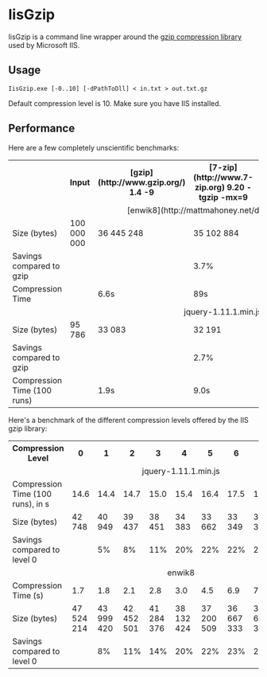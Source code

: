 # IisGzip

IisGzip is a command line wrapper around the [gzip compression library](http://msdn.microsoft.com/en-us/library/dd692872.aspx) used by Microsoft IIS.

## Usage

```
IisGzip.exe [-0..10] [-dPathToDll] < in.txt > out.txt.gz
```

Default compression level is 10. Make sure you have IIS installed.

## Performance

Here are a few completely unscientific benchmarks:

<table>
<tr><th></th><th>Input</th><th>[gzip](http://www.gzip.org/) 1.4 -9</th><th>[7-zip](http://www.7-zip.org) 9.20 -tgzip -mx=9</th><th>IisGzip -10</th><th>[Zopfli](https://code.google.com/p/zopfli/) b87006b (numiterations=15)</th></tr>
<tr><td colspan="12" align="center">[enwik8](http://mattmahoney.net/dc/textdata.html)</td></tr>
<tr><td>Size (bytes)</td><td>100 000 000</td><td>36 445 248</td><td>35 102 884</td><td>35 065 645</td><td>34 987 671</td></tr>
<tr><td>Savings compared to gzip</td><td></td><td></td><td>3.7%</td><td>3.8%</td><td>4.0%</tr>
<tr><td>Compression Time</td><td></td><td>6.6s</td><td>89s</td><td>18s</td><td>503s</tr>
<tr><td colspan="12" align="center">jquery-1.11.1.min.js</td></tr>
<tr><td>Size (bytes)</td><td>95 786</td><td>33 083</td><td>32 191</td><td>32 358</td><td>32 091</tr>
<tr><td>Savings compared to gzip</td><td></td><td></td><td>2.7%</td><td>2.2%</td><td>3.0%</tr>
<tr><td>Compression Time (100 runs)</td><td></td><td>1.9s</td><td>9.0s</td><td>3.0s</td><td>33s</tr>
</table>

Here's a benchmark of the different compression levels offered by the IIS gzip library:

<table>
<tr><th>Compression Level</th><th>0</th><th>1</th><th>2</th><th>3</th><th>4</th><th>5</th><th>6</th><th>7</th><th>8</th><th>9</th><th>10</th></tr>
<tr><td colspan="12" align="center">jquery-1.11.1.min.js</td></tr>
<tr><td>Compression Time (100 runs), in s</td><td>14.6</td><td>14.4</td><td>14.7</td><td>15.0</td><td>15.4</td><td>16.4</td><td>17.5</td><td>17.8</td><td>18.2</td><td>18.5</td><td>28.5</td></tr>
<tr><td>Size (bytes)</td><td>42 748</td><td>40 949</td><td>39 437</td><td>38 451</td><td>34 383</td><td>33 662</td><td>33 349</td><td>33 311</td><td>33 293</td><td>33 293</td><td>32 358</td></tr>
<tr><td>Savings compared to level 0</td><td></td><td>5%</td><td>8%</td><td>11%</td><td>20%</td><td>22%</td><td>22%</td><td>23%</td><td>23%</td><td>23%</td><td>25%</td></tr>
<tr><td colspan="12" align="center">enwik8</td></tr>
<tr><td>Compression Time (s)</td><td>1.7</td><td>1.8</td><td>2.1</td><td>2.8</td><td>3.0</td><td>4.5</td><td>6.9</td><td>7.8</td><td>8.4</td><td>8.4</td><td>18.2</td></tr>
<tr><td>Size (bytes)</td><td>47 524 214</td><td>43 999 420</td><td>42 452 501</td><td>41 284 376</td><td>38 132 424</td><td>37 200 509</td><td>36 667 333</td><td>36 601 317</td><td>36 579 173</td><td>36 578 953</td><td>35 065 645</td></tr>
<tr><td>Savings compared to level 0</td><td></td><td>8%</td><td>11%</td><td>14%</td><td>20%</td><td>22%</td><td>23%</td><td>23%</td><td>24%</td><td>24%</td><td>27%</td></tr>
</table>
